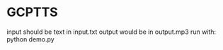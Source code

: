 # GCPTTS

input should be text in input.txt
output would be in output.mp3
run with:
  python demo.py
